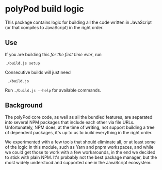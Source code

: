 # polyPod build logic

This package contains logic for building all the code written in JavaScript (or
that compiles to JavaScript) in the right order.

## Use

If you are building this *for the first time ever*, run

    ./build.js setup

Consecutive builds will just need

     ./build.js

Run `./build.js --help` for available commands.

## Background

The polyPod core code, as well as all the bundled features, are separated into
several NPM packages that include each other via file URLs. Unfortunately, NPM
does, at the time of writing, not support building a tree of dependent packages,
it's up to us to build everything in the right order.

We experimented with a few tools that should eliminate all, or at least some of
the logic in this module, such as Yarn and pnpm workspaces, and while we could
get those to work with a few workarounds, in the end we decided to stick with
plain NPM. It's probably not the best package manager, but the most widely
understood and supported one in the JavaScript ecosystem.

